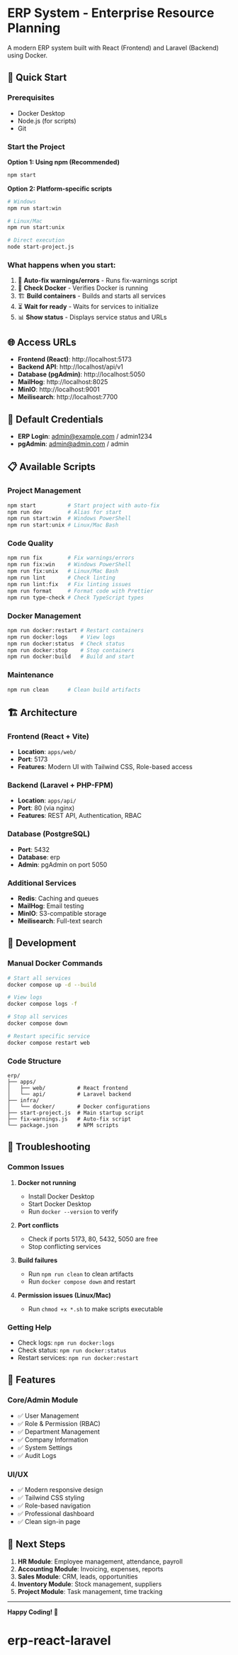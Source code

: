# ERP System - Enterprise Resource Planning

A modern ERP system built with React (Frontend) and Laravel (Backend) using Docker.

## 🚀 Quick Start

### Prerequisites

- Docker Desktop
- Node.js (for scripts)
- Git

### Start the Project

**Option 1: Using npm (Recommended)**

```bash
npm start
```

**Option 2: Platform-specific scripts**

```bash
# Windows
npm run start:win

# Linux/Mac
npm run start:unix

# Direct execution
node start-project.js
```

### What happens when you start:

1. 🔧 **Auto-fix warnings/errors** - Runs fix-warnings script
2. 🐳 **Check Docker** - Verifies Docker is running
3. 🏗️ **Build containers** - Builds and starts all services
4. ⏳ **Wait for ready** - Waits for services to initialize
5. 📊 **Show status** - Displays service status and URLs

## 🌐 Access URLs

- **Frontend (React)**: http://localhost:5173
- **Backend API**: http://localhost/api/v1
- **Database (pgAdmin)**: http://localhost:5050
- **MailHog**: http://localhost:8025
- **MinIO**: http://localhost:9001
- **Meilisearch**: http://localhost:7700

## 🔑 Default Credentials

- **ERP Login**: admin@example.com / admin1234
- **pgAdmin**: admin@admin.com / admin

## 📋 Available Scripts

### Project Management

```bash
npm start          # Start project with auto-fix
npm run dev        # Alias for start
npm run start:win  # Windows PowerShell
npm run start:unix # Linux/Mac Bash
```

### Code Quality

```bash
npm run fix        # Fix warnings/errors
npm run fix:win    # Windows PowerShell
npm run fix:unix   # Linux/Mac Bash
npm run lint       # Check linting
npm run lint:fix   # Fix linting issues
npm run format     # Format code with Prettier
npm run type-check # Check TypeScript types
```

### Docker Management

```bash
npm run docker:restart # Restart containers
npm run docker:logs    # View logs
npm run docker:status  # Check status
npm run docker:stop    # Stop containers
npm run docker:build   # Build and start
```

### Maintenance

```bash
npm run clean      # Clean build artifacts
```

## 🏗️ Architecture

### Frontend (React + Vite)

- **Location**: `apps/web/`
- **Port**: 5173
- **Features**: Modern UI with Tailwind CSS, Role-based access

### Backend (Laravel + PHP-FPM)

- **Location**: `apps/api/`
- **Port**: 80 (via nginx)
- **Features**: REST API, Authentication, RBAC

### Database (PostgreSQL)

- **Port**: 5432
- **Database**: erp
- **Admin**: pgAdmin on port 5050

### Additional Services

- **Redis**: Caching and queues
- **MailHog**: Email testing
- **MinIO**: S3-compatible storage
- **Meilisearch**: Full-text search

## 🔧 Development

### Manual Docker Commands

```bash
# Start all services
docker compose up -d --build

# View logs
docker compose logs -f

# Stop all services
docker compose down

# Restart specific service
docker compose restart web
```

### Code Structure

```
erp/
├── apps/
│   ├── web/          # React frontend
│   └── api/          # Laravel backend
├── infra/
│   └── docker/       # Docker configurations
├── start-project.js  # Main startup script
├── fix-warnings.js   # Auto-fix script
└── package.json      # NPM scripts
```

## 🐛 Troubleshooting

### Common Issues

1. **Docker not running**
   - Install Docker Desktop
   - Start Docker Desktop
   - Run `docker --version` to verify

2. **Port conflicts**
   - Check if ports 5173, 80, 5432, 5050 are free
   - Stop conflicting services

3. **Build failures**
   - Run `npm run clean` to clean artifacts
   - Run `docker compose down` and restart

4. **Permission issues (Linux/Mac)**
   - Run `chmod +x *.sh` to make scripts executable

### Getting Help

- Check logs: `npm run docker:logs`
- Check status: `npm run docker:status`
- Restart services: `npm run docker:restart`

## 📝 Features

### Core/Admin Module

- ✅ User Management
- ✅ Role & Permission (RBAC)
- ✅ Department Management
- ✅ Company Information
- ✅ System Settings
- ✅ Audit Logs

### UI/UX

- ✅ Modern responsive design
- ✅ Tailwind CSS styling
- ✅ Role-based navigation
- ✅ Professional dashboard
- ✅ Clean sign-in page

## 🚀 Next Steps

1. **HR Module**: Employee management, attendance, payroll
2. **Accounting Module**: Invoicing, expenses, reports
3. **Sales Module**: CRM, leads, opportunities
4. **Inventory Module**: Stock management, suppliers
5. **Project Module**: Task management, time tracking

---

**Happy Coding! 🎉**
# erp-react-laravel
